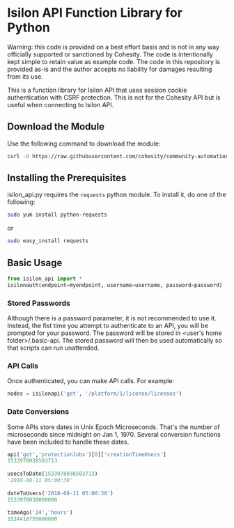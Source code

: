 # Isilon API Function Library for Python

Warning: this code is provided on a best effort basis and is not in any way officially supported or sanctioned by Cohesity. The code is intentionally kept simple to retain value as example code. The code in this repository is provided as-is and the author accepts no liability for damages resulting from its use.

This is a function library for Isilon API that uses session cookie authentication with CSRF protection. This is not for the Cohesity API but is useful when connecting to Isilon API.

## Download the Module

Use the following command to download the module:

```bash
curl -O https://raw.githubusercontent.com/cohesity/community-automation-samples/main/python/isilon_api/isilon_api.py
```

## Installing the Prerequisites

isilon_api.py requires the `requests` python module. To install it, do one of the following:

```bash
sudo yum install python-requests
```

or

```bash
sudo easy_install requests
```

## Basic Usage

```python
from isilon_api import *
isilonauth(endpoint=myendpoint, username=username, password=password)
```

### Stored Passwords

Although there is a password parameter, it is not recommended to use it. Instead, the fist time you attempt to authenticate to an API, you will be prompted for your password. The password will be stored in <user's home folder>/.basic-api. The stored password will then be used automatically so that scripts can run unattended.

### API Calls

Once authenticated, you can make API calls. For example:

```python
nodes = isilonapi('get', '/platform/1/license/licenses')
```

### Date Conversions

Some APIs store dates in Unix Epoch Microseconds. That's the number of microseconds since midnight on Jan 1, 1970. Several conversion functions have been included to handle these dates.

```python
api('get','protectionJobs')[0]['creationTimeUsecs']
1533978038503713
  
usecsToDate(1533978038503713)
'2018-08-11 05:00:38'
  
dateToUsecs('2018-08-11 05:00:38')
1533978038000000
  
timeAgo('24','hours')
1534410755000000
```
